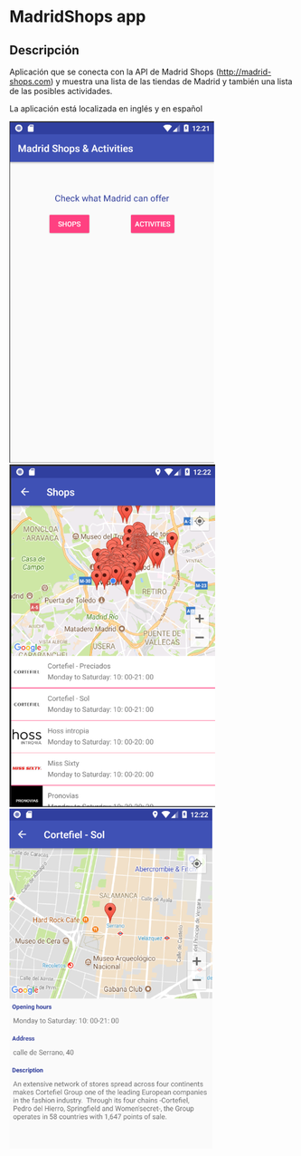 # MadridShops app
## Descripción
Aplicación que se conecta con la API de Madrid Shops (http://madrid-shops.com) y muestra una lista de las tiendas de Madrid y también una lista de las posibles actividades.

La aplicación está localizada en inglés y en español

![alt text](/screenshots/Inicio.png "Lista")
![alt text](/screenshots/Lista.png "Lista")
![alt text](/screenshots/Detalle.png "Lista")